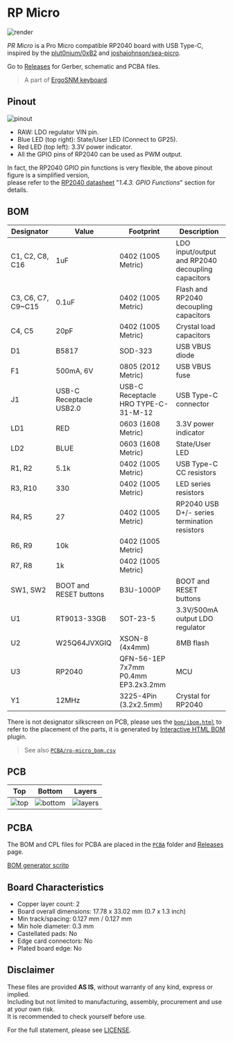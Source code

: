 # RP Micro

![render](https://imgur.com/WovWqdM.png)

*PR Micro* is a Pro Micro compatible RP2040 board with USB Type-C, inspired by the [plut0nium/0xB2](https://github.com/plut0nium/0xB2) and [joshajohnson/sea-picro](https://github.com/joshajohnson/sea-picro).

Go to [Releases](https://github.com/ziteh/rp-micro/releases) for Gerber, schematic and PCBA files.

> A part of [ErgoSNM keyboard](https://github.com/ziteh/ergo-snm-keyboard).

## Pinout

![pinout](https://imgur.com/qrDTd9H.png)

- RAW: LDO regulator VIN pin.
- Blue LED (top right): State/User LED (Connect to GP25).
- Red LED (top left): 3.3V power indicator.
- All the GPIO pins of RP2040 can be used as PWM output.

In fact, the RP2040 GPIO pin functions is very flexible, the above pinout figure is a simplified version,  
please refer to the [RP2040 datasheet](https://datasheets.raspberrypi.com/rp2040/rp2040-datasheet.pdf) "*1.4.3. GPIO Functions*" section for details.

## BOM

| Designator          | Value                   | Footprint                           | Description                                       |
| ------------------- | ----------------------- | ----------------------------------- | ------------------------------------------------- |
| C1, C2, C8, C16     | 1uF                     | 0402 (1005 Metric)                  | LDO input/output and RP2040 decoupling capacitors |
| C3, C6, C7, C9\~C15 | 0.1uF                   | 0402 (1005 Metric)                  | Flash and RP2040 decoupling capacitors            |
| C4, C5              | 20pF                    | 0402 (1005 Metric)                  | Crystal load capacitors                           |
| D1                  | B5817                   | SOD-323                             | USB VBUS diode                                    |
| F1                  | 500mA, 6V               | 0805 (2012 Metric)                  | USB VBUS fuse                                     |
| J1                  | USB-C Receptacle USB2.0 | USB-C Receptacle HRO TYPE-C-31-M-12 | USB Type-C connector                              |
| LD1                 | RED                     | 0603 (1608 Metric)                  | 3.3V power indicator                              |
| LD2                 | BLUE                    | 0603 (1608 Metric)                  | State/User LED                                    |
| R1, R2              | 5.1k                    | 0402 (1005 Metric)                  | USB Type-C CC resistors                           |
| R3, R10             | 330                     | 0402 (1005 Metric)                  | LED series resistors                              |
| R4, R5              | 27                      | 0402 (1005 Metric)                  | RP2040 USB D+/- series termination resistors      |
| R6, R9              | 10k                     | 0402 (1005 Metric)                  |                                                   |
| R7, R8              | 1k                      | 0402 (1005 Metric)                  |                                                   |
| SW1, SW2            | BOOT and RESET buttons  | B3U-1000P                           | BOOT and RESET buttons                            |
| U1                  | RT9013-33GB             | SOT-23-5                            | 3.3V/500mA output LDO regulator                   |
| U2                  | W25Q64JVXGIQ            | XSON-8 (4x4mm)                      | 8MB flash                                         |
| U3                  | RP2040                  | QFN-56-1EP 7x7mm P0.4mm EP3.2x3.2mm | MCU                                               |
| Y1                  | 12MHz                   | 3225-4Pin (3.2x2.5mm)               | Crystal for RP2040                                |

There is not designator silkscreen on PCB, please ues the [`bom/ibom.html`](./bom/ibom.html) to refer to the placement of the parts, it is generated by [Interactive HTML BOM](https://github.com/openscopeproject/InteractiveHtmlBom) plugin. 

> See also [`PCBA/rp-micro_bom.csv`](./PCBA/rp-micro_bom.csv)

## PCB

|                   Top                   |                   Bottom                   |                   Layers                   |
| :-------------------------------------: | :----------------------------------------: | :----------------------------------------: |
| ![top](https://imgur.com/Z74vmrD.jpg)   | ![bottom](https://imgur.com/x0gahDK.jpg)   | ![layers](https://i.imgur.com/5UMG5ty.jpg) |


## PCBA

The BOM and CPL files for PCBA are placed in the [`PCBA`](./PCBA/) folder and [Releases](https://github.com/ziteh/rp-micro/releases) page.

[BOM generator scritp](https://gist.github.com/ziteh/e79bc244e6f5e5383c074971265d7da6)

## Board Characteristics

- Copper layer count: 2
- Board overall dimensions: 17.78 x 33.02 mm (0.7 x 1.3 inch)
- Min track/spacing: 0.127 mm / 0.127 mm
- Min hole diameter: 0.3 mm
- Castellated pads: No
- Edge card connectors: No
- Plated board edge: No

## Disclaimer

These files are provided **AS IS**, without warranty of any kind, express or implied.  
Including but not limited to manufacturing, assembly, procurement and use at your own risk.  
It is recommended to check yourself before use.

For the full statement, please see [LICENSE](./LICENSE).
